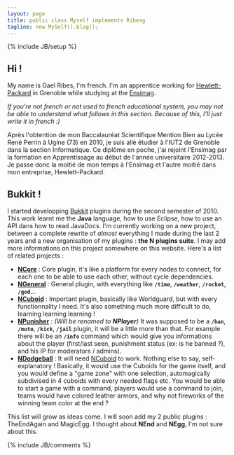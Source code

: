 ```yaml
---
layout: page
title: public class Myself implements Ribesg
tagline: new MySelf().blog();
---
```

{% include JB/setup %}

## Hi ! 
My name is Gael Ribes, I'm french. I'm an apprentice working for [Hewlett-Packard][] in Grenoble while studying at the [Ensimag][].

_If you're not french or not used to french educational system, you may not be able to understand what follows in this section. Because of this, I'll just write it in french :)_

Après l'obtention de mon Baccalauréat Scientifique Mention Bien au Lycée René Perrin à Ugine (73) en 2010, je suis allé étudier à l'IUT2 de Grenoble dans la section Informatique. Ce diplôme en poche, j'ai rejoint l'Ensimag par la formation en Apprentissage au début de l'année universitaire 2012-2013. Je passe donc la moitié de mon temps à l'Ensimag et l'autre moitié dans mon entreprise, Hewlett-Packard.

## Bukkit !
I started developping [Bukkit][] plugins during the second semester of 2010. This work learnt me the **Java** language, how to use Eclipse, how to use an API dans how to read JavaDocs.
I'm currently working on a new project, between a complete rewrite of _almost_ everything I made during the last 2 years and a new organisation of my plugins : **the N plugins suite**.
I may add more informations on this project somewhere on this website. Here's a list of related projects :

* **[NCore][]** : Core plugin, it's like a platform for every nodes to connect, for each one to be able to use each other, without cycle dependencies.
* **[NGeneral][]** : General plugin, with everything like **`/time`**, **`/weather`**, **`/rocket`**, **`/god`**...
* **[NCuboid][]** : Important plugin, basically like Worldguard, but with every functionnality I need. It's also something much more difficult to do, learning learning learning !
* **[NPunisher][]** : _(Will be renamed to **NPlayer**)_ It was supposed to be a **`/ban`**, **`/mute`**, **`/kick`**, **`/jail`** plugin, it will be a little more than that. For example there will be an **`/info`** command which would give you informations about the player (first/last seen, punishment status (ex: is he banned ?), and his IP for moderators / admins).
* **[NDodgeball][]** : It will need [NCuboid][] to work. Nothing else to say, self-explanatory ! Basically, it would use the Cuboids for the game itself, and you would define a "game zone" with one selection, automagically subdivised in 4 cuboids with every needed flags etc. You would be able to start a game with a command, players would use a command to join, teams would have colored leather armors, and why not fireworks of the winning team color at the end ?

This list will grow as ideas come. I will soon add my 2 public plugins : TheEndAgain and MagicEgg. I thought about **NEnd** and **NEgg**, I'm not sure about this.


{% include JB/comments %}

<!--- Under this lines are links defined --->
[Ensimag]: http://ensimag.grenoble-inp.fr/ecole-nationale-superieure-d-informatique-et-de-mathematiques-appliquees-74488.kjsp?RH=ENSIMAG_FR&RF=ENSIMAG_EN "Ensimag"

[Hewlett-Packard]: http://en.wikipedia.org/wiki/Hewlett-Packard "Hewlett-Packard"

[Bukkit]: http://bukkit.org "Bukkit Forums"

[NCore]: https://github.com/Ribesg/NCore "NCore plugin repository"
[NGeneral]: https://github.com/Ribesg/NGeneral "NGeneral plugin repository"
[NCuboid]: https://github.com/Ribesg/NCuboid "NCuboid plugin repository"
[NPunisher]: https://github.com/Ribesg/NPunisher "NPunisher plugin repository"
[NDodgeball]: https://github.com/Ribesg/NDodgeball "NDodgeball plugin repository"
